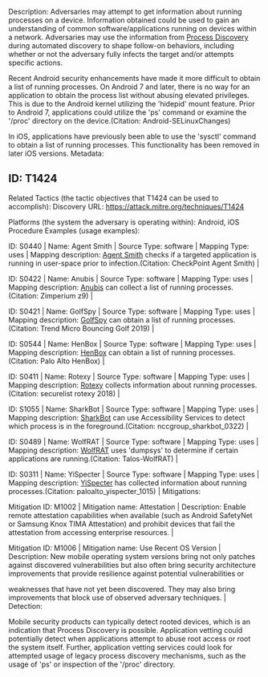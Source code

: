 Description: Adversaries may attempt to get information about running processes on a device. Information obtained could be used to gain an understanding of common software/applications running on devices within a network. Adversaries may use the information from [Process Discovery](https://attack.mitre.org/techniques/T1424) during automated discovery to shape follow-on behaviors, including whether or not the adversary fully infects the target and/or attempts specific actions.

Recent Android security enhancements have made it more difficult to obtain a list of running processes. On Android 7 and later, there is no way for an application to obtain the process list without abusing elevated privileges. This is due to the Android kernel utilizing the 'hidepid' mount feature. Prior to Android 7, applications could utilize the 'ps' command or examine the '/proc' directory on the device.(Citation: Android-SELinuxChanges)

In iOS, applications have previously been able to use the 'sysctl' command to obtain a list of running processes. This functionality has been removed in later iOS versions. Metadata:

## ID: T1424

Related Tactics (the tactic objectives that T1424 can be used to accomplish): Discovery URL: https://attack.mitre.org/techniques/T1424

Platforms (the system the adversary is operating within): Android, iOS Procedure Examples (usage examples):

ID: S0440 | Name: Agent Smith | Source Type: software | Mapping Type: uses | Mapping description: [Agent Smith](https://attack.mitre.org/software/S0440) checks if a targeted application is running in user-space prior to infection.(Citation: CheckPoint Agent Smith) |

ID: S0422 | Name: Anubis | Source Type: software | Mapping Type: uses | Mapping description: [Anubis](https://attack.mitre.org/software/S0422) can collect a list of running processes.(Citation: Zimperium z9) |

ID: S0421 | Name: GolfSpy | Source Type: software | Mapping Type: uses | Mapping description: [GolfSpy](https://attack.mitre.org/software/S0421) can obtain a list of running processes.(Citation: Trend Micro Bouncing Golf 2019) |

ID: S0544 | Name: HenBox | Source Type: software | Mapping Type: uses | Mapping description: [HenBox](https://attack.mitre.org/software/S0544) can obtain a list of running processes.(Citation: Palo Alto HenBox) |

ID: S0411 | Name: Rotexy | Source Type: software | Mapping Type: uses | Mapping description: [Rotexy](https://attack.mitre.org/software/S0411) collects information about running processes.(Citation: securelist rotexy 2018) |

ID: S1055 | Name: SharkBot | Source Type: software | Mapping Type: uses | Mapping description: [SharkBot](https://attack.mitre.org/software/S1055) can use Accessibility Services to detect which process is in the foreground.(Citation: nccgroup_sharkbot_0322) |

ID: S0489 | Name: WolfRAT | Source Type: software | Mapping Type: uses | Mapping description: [WolfRAT](https://attack.mitre.org/software/S0489) uses 'dumpsys' to determine if certain applications are running.(Citation: Talos-WolfRAT) |

ID: S0311 | Name: YiSpecter | Source Type: software | Mapping Type: uses | Mapping description: [YiSpecter](https://attack.mitre.org/software/S0311) has collected information about running processes.(Citation: paloalto_yispecter_1015) | Mitigations:

Mitigation ID: M1002 | Mitigation name: Attestation | Description: Enable remote attestation capabilities when available (such as Android SafetyNet or Samsung Knox TIMA Attestation) and prohibit devices that fail the attestation from accessing enterprise resources. |

Mitigation ID: M1006 | Mitigation name: Use Recent OS Version | Description: New mobile operating system versions bring not only patches against discovered vulnerabilities but also often bring security architecture improvements that provide resilience against potential vulnerabilities or

weaknesses that have not yet been discovered. They may also bring improvements that block use of observed adversary techniques. | Detection:

Mobile security products can typically detect rooted devices, which is an indication that Process Discovery is possible. Application vetting could potentially detect when applications attempt to abuse root access or root the system itself. Further, application vetting services could look for attempted usage of legacy process discovery mechanisms, such as the usage of 'ps' or inspection of the '/proc' directory.